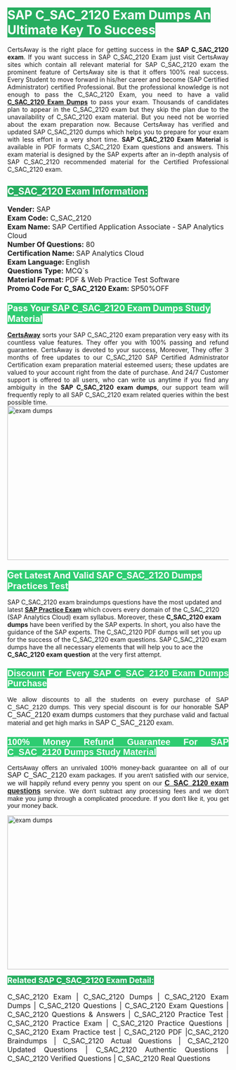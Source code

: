 <h1><span style="color:#ffffff"><strong><span style="background-color:#27ae60">SAP C_SAC_2120 Exam Dumps An Ultimate Key To Success</span></strong></span></h1> <div style="text-align:justify">CertsAway is the right place for getting success in the <strong>SAP C_SAC_2120 exam</strong>. If you want success in SAP C_SAC_2120 Exam just visit CertsAway sites which contain all relevant material for SAP C_SAC_2120 exam the prominent feature of CertsAway site is that it offers 100% real success. Every Student to move forward in his/her career and become (SAP Certified Administrator) certified Professional. But the professional knowledge is not enough to pass the C_SAC_2120 Exam, you need to have a valid <a href="https://www.certsaway.com/sap/c_sac_2120-exam-dumps"><strong>C_SAC_2120 Exam Dumps</strong></a> to pass your exam. Thousands of candidates plan to appear in the C_SAC_2120 exam but they skip the plan due to the unavailability of C_SAC_2120 exam material. But you need not be worried about the exam preparation now. Because CertsAway has verified and updated SAP C_SAC_2120 dumps which helps you to prepare for your exam with less effort in a very short time. <strong>SAP C_SAC_2120 Exam Material</strong> is available in PDF formats C_SAC_2120 Exam questions and answers. This exam material is designed by the SAP experts after an in-depth analysis of SAP C_SAC_2120 recommended material for the Certified Professional C_SAC_2120 exam.</div> <h2 style="text-align:justify"><span style="color:#ffffff"><span style="background-color:#27ae60">C_SAC_2120 Exam Information:</span></span></h2> <p><span style="font-size:16px"><strong>Vender:</strong> SAP<br /> <strong>Exam Code:</strong> C_SAC_2120<br /> <strong>Exam Name:</strong> SAP Certified Application Associate - SAP Analytics Cloud<br /> <strong>Number Of Questions:</strong> 80<br /> <strong>Certification Name: </strong>SAP Analytics Cloud<br /> <strong>Exam Language: </strong>English<br /> <strong>Questions Type:</strong> MCQ`s<br /> <strong>Material Format: </strong>PDF & Web Practice Test Software<br /> <strong>Promo Code For C_SAC_2120 Exam: </strong>SP50%OFF</span></p> <h3><span style="font-size:20px"><span style="color:#ffffff"><strong><span style="background-color:#2ecc71">Pass Your SAP C_SAC_2120 Exam Dumps Study Material</span></strong></span></span></h3> <div style="text-align:justify"><a href=" https://www.certsaway.com/"><strong>CertsAway</strong></a> sorts your SAP C_SAC_2120 exam preparation very easy with its countless value features. They offer you with 100% passing and refund guarantee. CertsAway is devoted to your success, Moreover, They offer 3 months of free updates to our C_SAC_2120 SAP Certified Administrator Certification exam preparation material esteemed users; these updates are valued to your account right from the date of purchase. And 24/7 Customer support is offered to all users, who can write us anytime if you find any ambiguity in the <strong>SAP C_SAC_2120 exam dumps</strong>, our support team will frequently reply to all SAP C_SAC_2120 exam related queries within the best possible time.</div> <div style="text-align:justify"> </div> <div style="text-align:justify"><a href="https://www.certsaway.com/sap/c_sac_2120-exam-dumps" rel="no-follow"><img alt="exam dumps" src="https://www.certcollections.com/uploads/content/certsaway.png" style="height:350px; width:750px" /></a></div> <h3><span style="font-size:20px"><span style="color:#ffffff"><strong><span style="background-color:#2ecc71">Get Latest And Valid SAP C_SAC_2120 Dumps Practices Test</span></strong></span></span></h3> <p>SAP C_SAC_2120 exam braindumps questions have the most updated and latest <a href="https://www.certsaway.com/sap-questions"><strong>SAP Practice Exam</strong></a> which covers every domain of the C_SAC_2120 (SAP Analytics Cloud) exam syllabus. Moreover, these <strong>C_SAC_2120 exam dumps</strong> have been verified by the SAP experts. In short, you also have the guidance of the SAP experts. The C_SAC_2120 PDF dumps will set you up for the success of the C_SAC_2120 exam questions. SAP C_SAC_2120 exam dumps have the all necessary elements that will help you to ace the <strong>C_SAC_2120 exam question</strong> at the very first attempt.</p> <h3 style="text-align:justify"><span style="font-size:20px"><span style="color:#ffffff"><strong><span style="font-family:Calibri,sans-serif"><span style="background-color:#2ecc71">Discount For Every </span><span style="background-color:#2ecc71">SAP C_SAC_2120 Exam</span><span style="background-color:#2ecc71"> Dumps Purchase</span></span></strong></span></span></h3> <div style="text-align:justify"> <p><span style="font-size:11pt"><span style="font-family:Calibri,sans-serif">We allow discounts to all the students on every purchase of SAP C_SAC_2120 dumps. This very special discount is for our honorable <span style="font-size:12.0pt"><span style="background-color:white">SAP C_SAC_2120 exam dumps </span></span>customers that they purchase valid and factual material and get high marks in <span style="font-size:12.0pt"><span style="background-color:white">SAP C_SAC_2120 </span></span>exam. </span></span></p> <h3><span style="font-size:20px"><span style="color:#ffffff"><strong><span style="font-family:Calibri,sans-serif"><span style="background-color:#2ecc71">100% Money Refund Guarantee For </span><span style="background-color:#2ecc71">SAP C_SAC_2120 Dumps Study Material</span></span></strong></span></span></h3> <p><span style="font-size:11pt"><span style="font-family:Calibri,sans-serif">CertsAway offers an unrivaled 100% money-back guarantee on all of our <span style="font-size:12.0pt"><span style="background-color:white">SAP C_SAC_2120 </span></span>exam packages. If you aren't satisfied with our service, we will happily refund every penny you spent on our <span style="font-size:12.0pt"><span style="background-color:white"><a href="https://www.certsaway.com/sap/c_sac_2120-exam-dumps"><strong>C_SAC_2120 exam questions</strong></a> </span></span>service. We don't subtract any processing fees and we don't make you jump through a complicated procedure. If you don't like it, you get your money back.</span></span></p> <p><a href="https://www.certsaway.com/sap/c_sac_2120-exam-dumps" rel="no-follow"><img alt="exam dumps" src="https://www.certcollections.com/uploads/content/certsaway_(2)2.png" style="height:350px; width:750px" /></a></p> <p><span style="color:#ffffff"><strong><span style="font-size:18px"><span style="background-color:#27ae60">Related SAP C_SAC_2120 Exam Detail:</span></span></strong></span><br /> <br /> <span style="font-size:16px">C_SAC_2120 Exam | C_SAC_2120 Dumps | C_SAC_2120 Exam Dumps | C_SAC_2120 Questions | C_SAC_2120 Exam Questions | C_SAC_2120 Questions & Answers | C_SAC_2120 Practice Test | C_SAC_2120 Practice Exam | C_SAC_2120 Practice Questions | C_SAC_2120 Exam Practice test | C_SAC_2120 PDF |C_SAC_2120 Braindumps | C_SAC_2120 Actual Questions | C_SAC_2120 Updated Questions | C_SAC_2120 Authentic Questions | C_SAC_2120 Verified Questions | C_SAC_2120 Real Questions</span></p> </div>
